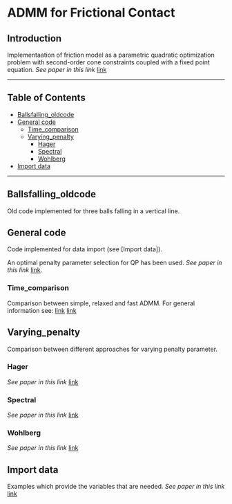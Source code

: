 ADMM for Frictional Contact
=======

## Introduction

Implementaation of friction model as a parametric quadratic optimization problem with second-order cone constraints coupled with a fixed point equation. _See paper in this link_ [link](https://hal.inria.fr/inria-00495734)

---

## Table of Contents
- [Ballsfalling_oldcode](https://github.com/molinavergara24/inria-admm#ballsfalling_oldcode)
- [General code](https://github.com/molinavergara24/inria-admm#general-code)
  - [Time_comparison](https://github.com/molinavergara24/inria-admm#time_comparison)
  - [Varying_penalty](https://github.com/molinavergara24/inria-admm#varying_penalty)
    - [Hager](https://github.com/molinavergara24/inria-admm#hager)
    - [Spectral](https://github.com/molinavergara24/inria-admm#spectral)
    - [Wohlberg](https://github.com/molinavergara24/inria-admm#spectral)
- [Import data](https://github.com/molinavergara24/inria-admm#import-data)

---

## Ballsfalling_oldcode
Old code implemented for three balls falling in a vertical line.

## General code
Code implemented for data import (see [Import data]).

An optimal penalty parameter selection for QP has been used. _See paper in this link_ [link](https://arxiv.org/abs/1306.2454).

### Time_comparison
Comparison between simple, relaxed and fast ADMM. For general information see:
[link](https://web.stanford.edu/~boyd/papers/admm_distr_stats.html)
[link](http://epubs.siam.org/doi/abs/10.1137/120896219)

## Varying_penalty
Comparison between different approaches for varying penalty parameter.

### Hager
_See paper in this link_ [link](https://link.springer.com/article/10.1023/A:1004603514434)

### Spectral
_See paper in this link_ [link](https://arxiv.org/abs/1605.07246)

### Wohlberg
_See paper in this link_ [link](https://arxiv.org/abs/1704.06209)

## Import data
Examples which provide the variables that are needed. _See paper in this link_ [link](https://hal.inria.fr/hal-00782128)
